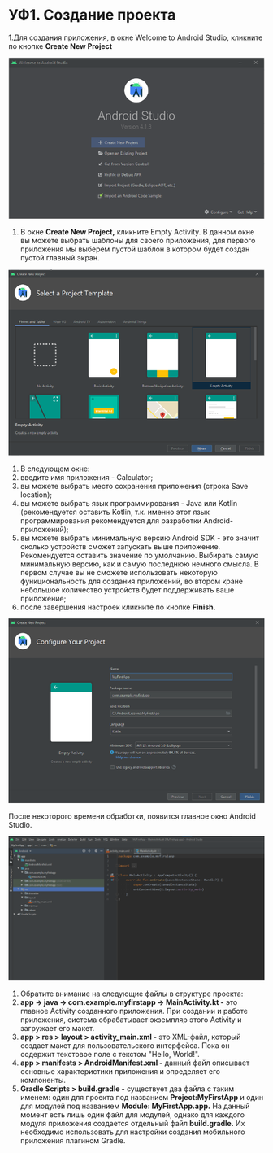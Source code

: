 # УФ1. Создание проекта

1.Для создания приложения, в окне Welcome to Android Studio, кликните по кнопке **Create New Project**

![](../../.gitbook/assets/image%20%285%29.png)

1. В окне **Create New Project,** кликните Empty Activity. В данном окне вы можете выбрать шаблоны для своего приложения, для первого приложения мы выберем пустой шаблон в котором будет создан пустой главный экран.

![](../../.gitbook/assets/image%20%284%29.png)

1. В следующем окне:
2. введите имя приложения - Calculator;
3. вы можете выбрать место сохранения приложения \(строка Save location\);
4. вы можете выбрать язык программирования - Java или Kotlin \(рекомендуется оставить Kotlin, т.к. именно этот язык программирования рекомендуется для разработки Android-приложений\);
5. вы можете выбрать минимальную версию Android SDK - это значит сколько устройств сможет запускать выше приложение. Рекомендуется оставить значение по умолчанию. Выбирать самую минимальную версию, как и самую последнюю немного смысла. В первом случае вы не сможете использовать некоторую функциональность для создания приложений, во втором кране небольшое количество устройств будет поддерживать ваше приложение;
6. после завершения настроек кликните по кнопке **Finish.**

![](../../.gitbook/assets/image%20%283%29.png)

После некоторого времени обработки, появится главное окно Android Studio.

![](../../.gitbook/assets/image%20%286%29.png)

1. Обратите внимание на следующие файлы в структуре проекта:
2. **app -&gt; java -&gt; com.example.myfirstapp -&gt; MainActivity.kt -** это главное Activity созданного приложения. При создании и работе приложения, система обрабатывает экземпляр этого Activity и загружает его макет.
3. **app &gt; res &gt; layout &gt; activity\_main.xml  -** это XML-файл, который создает макет для пользовательского интерфейса. Пока он содержит текстовое поле с текстом "Hello, World!".
4. **app &gt; manifests &gt; AndroidManifest.xml -** данный файл описывает основные характеристики приложения и определяет его компоненты.
5. **Gradle Scripts &gt; build.gradle -** существует два файла с таким именем: один для проекта под названием **Project:MyFirstApp** и один для модулей под названием **Module: MyFirstApp.app.** На данный момент есть лишь один файл для модулей, однако для каждого модуля приложения создается отдельный файл **build.gradle.** Их необходимо использовать для настройки создания мобильного приложения плагином Gradle.

